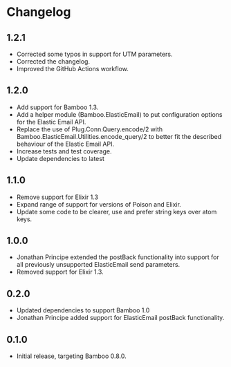# Changelog

## 1.2.1

- Corrected some typos in support for UTM parameters.
- Corrected the changelog.
- Improved the GitHub Actions workflow.

## 1.2.0

- Add support for Bamboo 1.3.
- Add a helper module (Bamboo.ElasticEmail) to put configuration options for
  the Elastic Email API.
- Replace the use of Plug.Conn.Query.encode/2 with
  Bamboo.ElasticEmail.Utilities.encode_query/2 to better fit the described
  behaviour of the Elastic Email API.
- Increase tests and test coverage.
- Update dependencies to latest

## 1.1.0

- Remove support for Elixir 1.3
- Expand range of support for versions of Poison and Elixir.
- Update some code to be clearer, use and prefer string keys over atom keys.

## 1.0.0

- Jonathan Principe extended the postBack functionality into support for all
  previously unsupported ElasticEmail send parameters.
- Removed support for Elixir 1.3.

## 0.2.0

- Updated dependencies to support Bamboo 1.0
- Jonathan Principe added support for ElasticEmail postBack functionality.

## 0.1.0

- Initial release, targeting Bamboo 0.8.0.
